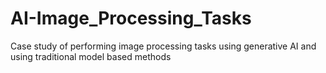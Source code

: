 # AI-Image_Processing_Tasks
Case study of performing image processing tasks using generative AI and using traditional model based methods
